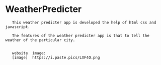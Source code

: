 # WeatherPredicter
       This weather predicter app is developed the help of html css and javascript. 

       The features of the weather predicter app is that to tell the weather of the particular city.
    

       website  image:
       [image]  https://i.paste.pics/LXF4O.png





